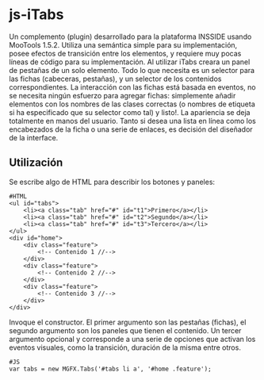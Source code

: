 js-iTabs
===========

Un complemento (plugin)  desarrollado para la plataforma INSSIDE usando MooTools 1.5.2. Utiliza una semántica simple para su implementación, posee efectos de transición entre los elementos, y requiere muy pocas líneas de código para su implementación. Al utilizar iTabs creara un panel de pestañas de un solo elemento. Todo lo que necesita es un selector para las fichas (cabeceras, pestañas), y un selector de los contenidos correspondientes. La interacción con las  fichas está basada en eventos, no se necesita ningún esfuerzo para agregar fichas: simplemente añadir elementos con los nombres de las clases correctas (o nombres de etiqueta si ha especificado que su selector como tal) y listo!. La apariencia se deja totalmente en manos del usuario. Tanto si desea una lista en línea como los encabezados de la ficha o una serie de enlaces, es decisión del diseñador de la interface.


Utilización
----------

Se escribe algo de HTML para describir los botones y paneles:

	#HTML
	<ul id="tabs">
		<li><a class="tab" href="#" id="t1">Primero</a></li>
		<li><a class="tab" href="#" id="t2">Segundo</a></li>
		<li><a class="tab" href="#" id="t3">Tercero</a></li>
	</ul>
	<div id="home">
		<div class="feature">
			<!-- Contenido 1 //-->
		</div>
		<div class="feature">
			<!-- Contenido 2 //-->
		</div>
		<div class="feature">
			<!-- Contenido 3 //-->
		</div>
	</div>

Invoque el constructor. El primer argumento son las pestañas (fichas), el segundo argumento son los paneles que tienen el contenido. Un tercer argumento opcional y corresponde a una serie de opciones que activan los eventos visuales, como la transición, duración de la misma entre otros.

	#JS
	var tabs = new MGFX.Tabs('#tabs li a', '#home .feature');
	
